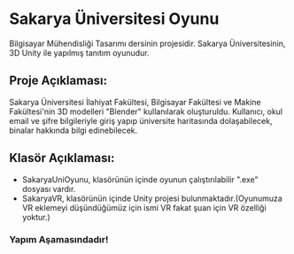 # Sakarya Üniversitesi Oyunu
Bilgisayar Mühendisliği Tasarımı dersinin projesidir. Sakarya Üniversitesinin, 3D Unity ile yapılmış tanıtım oyunudur.

## Proje Açıklaması:
  Sakarya Üniversitesi İlahiyat Fakültesi, Bilgisayar Fakültesi ve Makine Fakültesi'nin 3D modelleri "Blender" kullanılarak oluşturuldu.
  Kullanıcı, okul email ve şifre bilgileriyle giriş yapıp üniversite haritasında dolaşabilecek, binalar hakkında bilgi edinebilecek.
  
## Klasör Açıklaması:
  - SakaryaUniOyunu, klasörünün içinde oyunun çalıştırılabilir ".exe" dosyası vardır.
  - SakaryaVR, klasörünün içinde Unity projesi bulunmaktadır.(Oyunumuza VR eklemeyi düşündüğümüz için ismi VR fakat şuan için VR özelliği yoktur.)
  
### Yapım Aşamasındadır!
